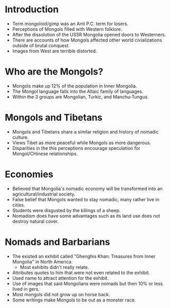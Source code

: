 # Introduction
- Term mongoloid/gimp was an Anti P.C. term for losers.
- Perceptions of Mongols filled with Western folklore.
- After the dissolution of the USSR Mongolia opened doors to Westerners.
- There are accounts of how Mongols affected other world civializations outside of brutal conquest.
- Images from West are terrible distorted.

# Who are the Mongols?
- Mongols make up 12% of the population in Inner Mongolia.
- The Mongol language falls into the Altaic family of languages.
- Within the 3 groups are Mongolian, Turkic, and Manchu-Tungus.

# Mongols and Tibetans
- Mongols and Tibetans share a similar religion and history of nomadic culture.
- Views Tibet as more peaceful while Mongols as more dangerous.
- Disparities in the this perceptions encourage speculation for Mongol/CHinese relationships.

# Economies
- Believed that Mongolia's nomadic economy will be transformed into an agricultural/industrial
society.
- False belief that Mongols wanted to stay nomadic, many rather live in cities.
- Students were disgusted by the killings of a sheep.
- Nomadism does have some advantages such as its land use does not destroy natural cover.

# Nomads and Barbarians
- The existed an exhibit called "Ghenghis Khan: Treasures from Inner Mongolia" in North America.
  - Most exhibits didn't really relate.
- Attributes quotes to him that were not even related to the exhibit.
- Used name to attract attention for the exhibit.
- Use of images that said Mongolians were nomads but then 10% or less lived in gers.
- Most mongols did not grow up on horse back.
- Some writings make Mongols to be out as a monster race.
